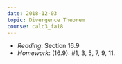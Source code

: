 ```yaml
---
date: 2018-12-03
topic: Divergence Theorem
course: calc3_fa18
---
```



- *Reading*: Section 16.9
- *Homework*: (16.9): #1, 3, 5, 7, 9, 11.
